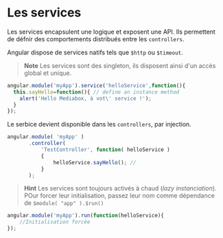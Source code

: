 # Les services

Les services encapsulent une logique et exposent une API.
Ils permettent de défnir des comportements distribués entre les `controllers`.
 
Angular dispose de services natifs tels que `$http` ou `$timeout`.

> **Note** Les services sont des singleton, ils disposent ainsi d'un accès global et unique.
  
```javascript
angular.module('myApp').service('helloService',function(){
  this.sayHello=function(){ // define an instance method
    alert('Hello Mediabox, à vot\' service !');
  }
});  
```
Le serbice devient disponible dans les `controllers`, par injection.

```javascript
angular.module( 'myApp' )
       .controller(
	       'TestController', function( helloService )
	       {
		       helloService.sayHello(); //
	       }
       );
```

> **Hint** Les services sont toujours activés à chaud (_lazy instanciation_). POur forcer leur initialisation, passez leur nom comme dépendance de `$module( "app" ).$run()`

```javascript
angular.module('myApp').run(function(helloService){
    //Initialisation forcée
});
```
